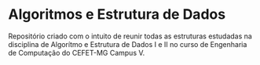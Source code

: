 # Algoritmos e Estrutura de Dados

Repositório criado com o intuito de reunir todas as estruturas estudadas na disciplina de Algorítmo e Estrutura de Dados I e II no curso de Engenharia de Computação do CEFET-MG Campus V.

